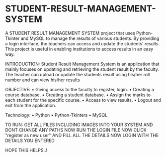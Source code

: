 # STUDENT-RESULT-MANAGEMENT-SYSTEM
A STUDENT RESULT MANAGEMENT SYSTEM project that uses Python-Tkinter and MySQL to manage the results of various students. By providing a  login interface, the teachers can access and update the students' results. This project is useful in enabling institutions to access results in an easy  way. 

INTRODUCTION:
Student Result Management System is an application that mainly focuses on updating and retrieving the student result by the faculty.
The teacher can upload or update the students result using his/her roll number and can view his/her results

OBJECTIVE:
•	Giving access to the faculty to register, login.
•	Creating a course database.
•	Creating a student database.
•	Assign the marks to each student for the specific course.
•	Access to view results.
•	Logout and exit from the application.

Technology:
•	Python
•	Python-Tkinters
•	MySQL

TO RUN:
GET ALL FILES INCLUDING IMAGES INTO YOUR SYSTEM AND DONT CHANGE ANY PATHS
NOW RUN THE LOGIN FILE 
NOW CLICK "register as new user" AND FILL ALL THE DETAILS
NOW LOGIN WITH THE DETAILS YOU ENTERED


HOPE THIS HELPS..!
